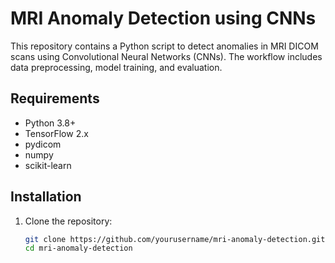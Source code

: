 # MRI Anomaly Detection using CNNs

This repository contains a Python script to detect anomalies in MRI DICOM scans using Convolutional Neural Networks (CNNs). The workflow includes data preprocessing, model training, and evaluation.

## Requirements
- Python 3.8+
- TensorFlow 2.x
- pydicom
- numpy
- scikit-learn

## Installation
1. Clone the repository:
   ```bash
   git clone https://github.com/yourusername/mri-anomaly-detection.git
   cd mri-anomaly-detection
